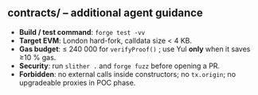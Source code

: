 ## contracts/ – additional agent guidance
* **Build / test command**: `forge test -vv`  
* **Target EVM**: London hard-fork, calldata size < 4 KB.  
* **Gas budget**: ≤ 240 000 for `verifyProof()` ; use Yul **only** when it saves ≥10 % gas.  
* **Security**: run `slither .` and `forge fuzz` before opening a PR.  
* **Forbidden**: no external calls inside constructors; no `tx.origin`; no upgradeable proxies in POC phase.

